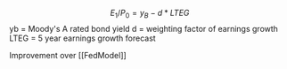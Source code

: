 $$
E_1 / P_0 = y_B - d * LTEG
$$
yb = Moody's A rated bond yield 
d = weighting factor  of earnings growth 
LTEG = 5 year earnings growth forecast 


Improvement over [[FedModel]] 